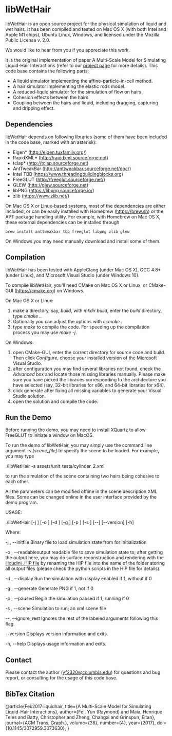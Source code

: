 libWetHair
================
libWetHair is an open source project for the physical simulation of liquid and wet hairs. It has been compiled and tested on Mac OS X (with both Intel and Apple M1 chips), Ubuntu Linux, Windows, and licensed under the Mozilla Public License v. 2.0.

We would like to hear from you if you appreciate this work.

It is the original implementation of paper A Multi-Scale Model for Simulating Liquid-Hair Interactions (refer to our [project page](http://www.cs.columbia.edu/cg/liquidhair/) for more details). This code base contains the following parts:

 - A liquid simulator implementing the affine-particle-in-cell method.
 - A hair simulator implementing the elastic rods model.
 - A reduced-liquid simulator for the simulation of flow on hairs.
 - Cohesion effects between the hairs
 - Coupling between the hairs and liquid, including dragging, capturing and dripping effect.

Dependencies
--------------------
libWetHair depends on following libraries (some of them have been included in the code base, marked with an asterisk):

- Eigen* (http://eigen.tuxfamily.org/)
- RapidXML* (http://rapidxml.sourceforge.net)
- tclap* (http://tclap.sourceforge.net)
- AntTweakBar (http://anttweakbar.sourceforge.net/doc/)
- Intel TBB (https://www.threadingbuildingblocks.org)
- FreeGLUT (http://freeglut.sourceforge.net/)
- GLEW (http://glew.sourceforge.net)
- libPNG (https://libpng.sourceforge.io/)
- zlib (https://www.zlib.net/)

On Mac OS X or Linux-based systems, most of the dependencies are either included, or can be easily installed with Homebrew (https://brew.sh) or the APT package handling utility. For example, with Homebrew on Mac OS X, these external dependencies can be installed through
```
brew install anttweakbar tbb freeglut libpng zlib glew
```

On Windows you may need manually download and install some of them.

Compilation
-----------------
libWetHair has been tested with AppleClang (under Mac OS X), GCC 4.8+ (under Linux), and Microsoft Visual Studio (under Windows 10).

To compile libWetHair, you'll need CMake on Mac OS X or Linux, or CMake-GUI (https://cmake.org) on Windows.

On Mac OS X or Linux:
1. make a directory, say, *build*, with *mkdir build*, enter the *build* directory, type *cmake ..*
2. Optionally you can adjust the options with *ccmake .*
3. type *make* to compile the code. For speeding up the compilation process you may use *make -j*.

On Windows:
1. open CMake-GUI, enter the correct directory for source code and build. Then click *Configure*, choose your installed version of the Microsoft Visual Studio.
2. after configuration you may find several libraries not found, check the *Advanced* box and locate those missing libraries manually. Please make sure you have picked the libraries corresponding to the architecture you have selected (say, 32-bit libraries for x86, and 64-bit libraries for x64).
3. click generate after fixing all missing variables to generate your Visual Studio solution.
4. open the solution and compile the code.

Run the Demo
--------------------
Before running the demo, you may need to install [XQuartz](https://www.xquartz.org/) to allow FreeGLUT to initiate a window on MacOS.

To run the demo of libWetHair, you may simply use the command line argument *-s [scene_file]* to specify the scene to be loaded. For example, you may type

./libWetHair -s assets/unit_tests/cylinder_2.xml

to run the simulation of the scene containing two hairs being cohesive to each other. 

All the parameters can be modified offline in the scene description XML files. Some can be changed online in the user interface provided by the demo program.

USAGE: 

   ./libWetHair  [-j <string>] [-o <integer>] [-d <boolean>] [-g <integer>] [-p <boolean>] [-s <string>] [--] [--version] [-h]

Where: 

   -j <string>,  --initfile <string>
     Binary file to load simulation state from for initialization

   -o <integer>,  --readableoutput <integer>
     readable file to save simulation state to; after getting the output here, you may do surface reconstruction and rendering with the [Houdini .HIP file](http://www.cs.columbia.edu/cg/liquidhair/pseudo_dog.hipnc) by renaming the HIP file into the name of the folder storing all output files (please check the python scripts in the HIP file for details).

   -d <boolean>,  --display <boolean>
     Run the simulation with display enabled if 1, without if 0

   -g <integer>,  --generate <integer>
     Generate PNG if 1, not if 0

   -p <boolean>,  --paused <boolean>
     Begin the simulation paused if 1, running if 0

   -s <string>,  --scene <string>
     Simulation to run; an xml scene file

   --,  --ignore_rest
     Ignores the rest of the labeled arguments following this flag.

   --version
     Displays version information and exits.

   -h,  --help
     Displays usage information and exits.

Contact
-----------
Please contact the author (yf2320@columbia.edu) for questions and bug report, or consulting for the usage of this code base.

BibTex Citation
----------------------
  @article{Fei:2017:liquidhair,
    title={A Multi-Scale Model for Simulating Liquid-Hair Interactions},
    author={Fei, Yun (Raymond) and Maia, Henrique Teles and Batty, Christopher and Zheng, Changxi and Grinspun, Eitan},
    journal={ACM Trans. Graph.},
    volume={36},
    number={4},
    year={2017},
    doi={10.1145/3072959.3073630},
  }
